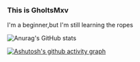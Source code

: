 ### This is GholtsMxv

I'm a beginner,but I'm still learning the ropes

![Anurag's GitHub stats](https://github-readme-stats.vercel.app/api?username=GHOSTEEEEEER&show_icons=true&theme=tokyonight)

[![Ashutosh's github activity graph](https://github-readme-activity-graph.vercel.app/graph?username=GHOSTEEEEEER&theme=tokyo-night)](https://github.com/ashutosh00710/github-readme-activity-graph)
